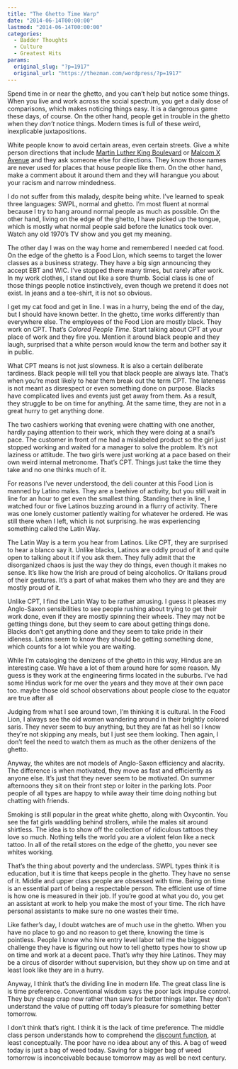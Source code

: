 ```yaml
---
title: "The Ghetto Time Warp"
date: "2014-06-14T00:00:00"
lastmod: "2014-06-14T00:00:00"
categories:
  - Badder Thoughts
  - Culture
  - Greatest Hits
params:
  original_slug: "?p=1917"
  original_url: "https://thezman.com/wordpress/?p=1917"
---
```


Spend time in or near the ghetto, and you can’t help but notice some
things. When you live and work across the social spectrum, you get a
daily dose of comparisons, which makes noticing things easy. It is a
dangerous game these days, of course. On the other hand, people get in
trouble in the ghetto when they *don’t* notice things. Modern times is
full of these weird, inexplicable juxtapositions.

White people know to avoid certain areas, even certain streets. Give a
white person directions that include <a
href="http://www.urbandictionary.com/define.php?term=Martin+Luther+King+Boulevard"
rel="noopener noreferrer" target="_blank">Martin Luther King
Boulevard</a> or <a
href="http://blog.stompandcrush.com/wp-content/uploads/2012/12/PAR104105.jpg"
rel="noopener noreferrer" target="_blank">Malcom X Avenue</a> and they
ask someone else for directions. They know those names are never used
for places that house people like them. On the other hand, make a
comment about it around them and they will harangue you about your
racism and narrow mindedness.

I do not suffer from this malady, despite being white. I’ve learned to
speak three languages: SWPL, normal and ghetto. I’m most fluent at
normal because I try to hang around normal people as much as possible.
On the other hand, living on the edge of the ghetto, I have picked up
the tongue, which is mostly what normal people said before the lunatics
took over. Watch any old 1970’s TV show and you get my meaning.

The other day I was on the way home and remembered I needed cat food. On
the edge of the ghetto is a Food Lion, which seems to target the lower
classes as a business strategy. They have a big sign announcing they
accept EBT and WIC. I’ve stopped there many times, but rarely after
work. In my work clothes, I stand out like a sore thumb. Social class is
one of those things people notice instinctively, even though we pretend
it does not exist. In jeans and a tee-shirt, it is not so obvious.

I get my cat food and get in line. I was in a hurry, being the end of
the day, but I should have known better. In the ghetto, time works
differently than everywhere else. The employees of the Food Lion are
mostly black. They work on CPT. That’s *Colored People Time*. Start
talking about CPT at your place of work and they fire you. Mention it
around black people and they laugh, surprised that a white person would
know the term and bother say it in public.

What CPT means is not just slowness. It is also a certain deliberate
tardiness. Black people will tell you that black people are always late.
That’s when you’re most likely to hear them break out the term CPT. The
lateness is not meant as disrespect or even something done on purpose.
Blacks have complicated lives and events just get away from them. As a
result, they struggle to be on time for anything. At the same time, they
are not in a great hurry to get anything done.

The two cashiers working that evening were chatting with one another,
hardly paying attention to their work, which they were doing at a
snail’s pace. The customer in front of me had a mislabeled product so
the girl just stopped working and waited for a manager to solve the
problem. It’s not laziness or attitude. The two girls were just working
at a pace based on their own weird internal metronome. That’s CPT.
Things just take the time they take and no one thinks much of it.

For reasons I’ve never understood, the deli counter at this Food Lion is
manned by Latino males. They are a beehive of activity, but you still
wait in line for an hour to get even the smallest thing. Standing there
in line, I watched four or five Latinos buzzing around in a flurry of
activity. There was one lonely customer patiently waiting for whatever
he ordered. He was still there when I left, which is not surprising. he
was experiencing something called the Latin Way.

The Latin Way is a term you hear from Latinos. Like CPT, they are
surprised to hear a blanco say it. Unlike blacks, Latinos are oddly
proud of it and quite open to talking about it if you ask them. They
fully admit that the disorganized chaos is just the way they do things,
even though it makes no sense. It’s like how the Irish are proud of
being alcoholics. Or Italians proud of their gestures. It’s a part of
what makes them who they are and they are mostly proud of it.

Unlike CPT, I find the Latin Way to be rather amusing. I guess it
pleases my Anglo-Saxon sensibilities to see people rushing about trying
to get their work done, even if they are mostly spinning their wheels.
They may not be getting things done, but they seem to care about getting
things done. Blacks don’t get anything done and they seem to take pride
in their idleness. Latins seem to know they should be getting something
done, which counts for a lot while you are waiting.

While I’m cataloging the denizens of the ghetto in this way, Hindus are
an interesting case. We have a lot of them around here for some reason.
My guess is they work at the engineering firms located in the suburbs.
I’ve had some Hindus work for me over the years and they move at their
own pace too. maybe those old school observations about people close to
the equator are true after all

Judging from what I see around town, I’m thinking it is cultural. In the
Food Lion, I always see the old women wandering around in their brightly
colored saris. They never seem to buy anything, but they are fat as hell
so I know they’re not skipping any meals, but I just see them looking.
Then again, I don’t feel the need to watch them as much as the other
denizens of the ghetto.

Anyway, the whites are not models of Anglo-Saxon efficiency and
alacrity. The difference is when motivated, they move as fast and
efficiently as anyone else. It’s just that they never seem to be
motivated. On summer afternoons they sit on their front step or loiter
in the parking lots. Poor people of all types are happy to while away
their time doing nothing but chatting with friends.

Smoking is still popular in the great white ghetto, along with
Oxycontin. You see the fat girls waddling behind strollers, while the
males sit around shirtless. The idea is to show off the collection of
ridiculous tattoos they love so much. Nothing tells the world you are a
violent felon like a neck tattoo. In all of the retail stores on the
edge of the ghetto, you never see whites working.

That’s the thing about poverty and the underclass. SWPL types think it
is education, but it is time that keeps people in the ghetto. They have
no sense of it. Middle and upper class people are obsessed with time.
Being on time is an essential part of being a respectable person. The
efficient use of time is how one is measured in their job. If you’re
good at what you do, you get an assistant at work to help you make the
most of your time. The rich have personal assistants to make sure no one
wastes their time.

Like father’s day, I doubt watches are of much use in the ghetto. When
you have no place to go and no reason to get there, knowing the time is
pointless. People I know who hire entry level labor tell me the biggest
challenge they have is figuring out how to tell ghetto types how to show
up on time and work at a decent pace. That’s why they hire Latinos. They
may be a circus of disorder without supervision, but they show up on
time and at least look like they are in a hurry.

Anyway, I think that’s the dividing line in modern life. The great class
line is is time preference. Conventional wisdom says the poor lack
impulse control. They buy cheap crap now rather than save for better
things later. They don’t understand the value of putting off today’s
pleasure for something better tomorrow.

I don’t think that’s right. I think it is the lack of time preference.
The middle class person understands how to comprehend the
<a href="http://en.wikipedia.org/wiki/Discount_function"
rel="noopener noreferrer" target="_blank">discount function</a>, at
least conceptually. The poor have no idea about any of this. A bag of
weed today is just a bag of weed today. Saving for a bigger bag of weed
tomorrow is inconceivable because tomorrow may as well be next century.
